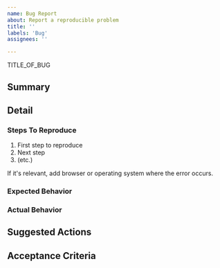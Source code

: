 ```yaml
---
name: Bug Report
about: Report a reproducible problem
title: ''
labels: 'Bug'
assignees: ''

---
```

TITLE_OF_BUG

## Summary

<!-- A clear and concise description of what the bug is. -->

## Detail
### Steps To Reproduce

1. First step to reproduce
2. Next step
3. (etc.)

If it's relevant, add browser or operating system where the error occurs.

### Expected Behavior

<!-- A clear and concise description of what you expected to happen. -->

### Actual Behavior

<!-- A clear and concise description of what ACTUALLY happens. -->

## Suggested Actions

<!-- Given the observed behavior, define some possible sources of the issue and/or suggested ways to test/address the issue. -->

## Acceptance Criteria

<!-- Define acceptance criteria for ACCEPTED_OUTCOME -->
